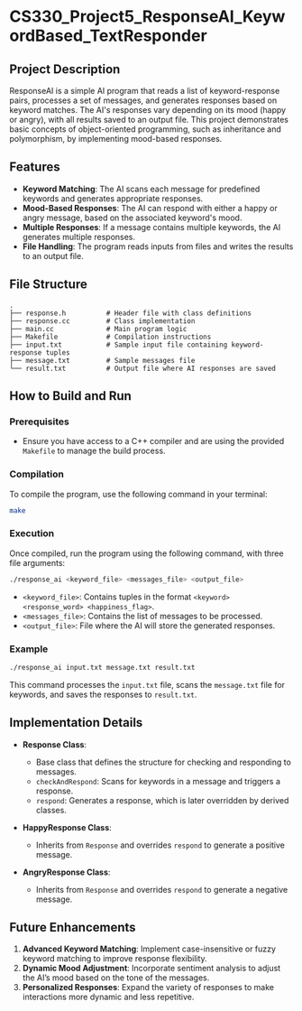 # CS330_Project5_ResponseAI_KeywordBased_TextResponder

## Project Description

ResponseAI is a simple AI program that reads a list of keyword-response pairs, processes a set of messages, and generates responses based on keyword matches. The AI's responses vary depending on its mood (happy or angry), with all results saved to an output file. This project demonstrates basic concepts of object-oriented programming, such as inheritance and polymorphism, by implementing mood-based responses.

## Features

- **Keyword Matching**: The AI scans each message for predefined keywords and generates appropriate responses.
- **Mood-Based Responses**: The AI can respond with either a happy or angry message, based on the associated keyword's mood.
- **Multiple Responses**: If a message contains multiple keywords, the AI generates multiple responses.
- **File Handling**: The program reads inputs from files and writes the results to an output file.

## File Structure

```
.
├── response.h          # Header file with class definitions
├── response.cc         # Class implementation
├── main.cc             # Main program logic
├── Makefile            # Compilation instructions
├── input.txt           # Sample input file containing keyword-response tuples
├── message.txt         # Sample messages file
└── result.txt          # Output file where AI responses are saved
```

## How to Build and Run

### Prerequisites

- Ensure you have access to a C++ compiler and are using the provided `Makefile` to manage the build process.

### Compilation

To compile the program, use the following command in your terminal:

```bash
make
```

### Execution

Once compiled, run the program using the following command, with three file arguments:

```bash
./response_ai <keyword_file> <messages_file> <output_file>
```

- `<keyword_file>`: Contains tuples in the format `<keyword> <response_word> <happiness_flag>`.
- `<messages_file>`: Contains the list of messages to be processed.
- `<output_file>`: File where the AI will store the generated responses.

### Example

```bash
./response_ai input.txt message.txt result.txt
```

This command processes the `input.txt` file, scans the `message.txt` file for keywords, and saves the responses to `result.txt`.

## Implementation Details

- **Response Class**: 
  - Base class that defines the structure for checking and responding to messages.
  - `checkAndRespond`: Scans for keywords in a message and triggers a response.
  - `respond`: Generates a response, which is later overridden by derived classes.

- **HappyResponse Class**:
  - Inherits from `Response` and overrides `respond` to generate a positive message.

- **AngryResponse Class**:
  - Inherits from `Response` and overrides `respond` to generate a negative message.

## Future Enhancements

1. **Advanced Keyword Matching**: Implement case-insensitive or fuzzy keyword matching to improve response flexibility.
2. **Dynamic Mood Adjustment**: Incorporate sentiment analysis to adjust the AI’s mood based on the tone of the messages.
3. **Personalized Responses**: Expand the variety of responses to make interactions more dynamic and less repetitive.

